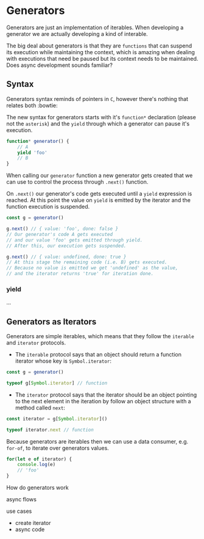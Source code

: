 # Generators

Generators are just an implementation of iterables. When developing a generator we are actually developing a kind of interable.

The big deal about generators is that they are `functions` that can suspend its execution while maintaining the context, which is amazing when dealing with executions that need be paused but its context needs to be maintained. Does async development sounds familiar?

## Syntax

Generators syntax reminds of pointers in `C`, however there's nothing that relates both :bowtie:

The new syntax for generators starts with it's `function*` declaration (please not the `asterisk`) and the `yield` through which a generator can pause it's execution.

```js
function* generator() {
    // A
    yield 'foo'
    // B
}
```

When calling our `generator` function a new generator gets created that we can use to control the process through `.next()` function.

On `.next()` our generator's code gets executed until a `yield` expression is reached. At this point the value on `yield` is emitted by the iterator and the function execution is suspended.

```js
const g = generator()

g.next() // { value: 'foo', done: false }
// Our generator's code A gets executed
// and our value 'foo' gets emitted through yield.
// After this, our execution gets suspended.

g.next() // { value: undefined, done: true }
// At this stage the remaining code (i.e. B) gets executed.
// Because no value is emitted we get 'undefined' as the value,
// and the iterator returns 'true' for iteration done.
```

### yield

...

## Generators as Iterators

Generators are simple iterables, which means that they follow the `iterable` and `iterator` protocols.

* The `iterable` protocol says that an object should return a function iterator whose key is `Symbol.iterator`:
```js
const g = generator()

typeof g[Symbol.iterator] // function
```

* The `iterator` protocol says that the iterator should be an object pointing to the next element in the iteration by follow an object structure with a method called `next`:
```js
const iterator = g[Symbol.iterator]()

typeof iterator.next // function
```

Because generators are iterables then we can use a data consumer, e.g. `for-of`, to iterate over generators values.
```js
for(let e of iterator) {
    console.log(e)
    // 'foo'
}
```

How do generators work

async flows

use cases
* create iterator
* async code
